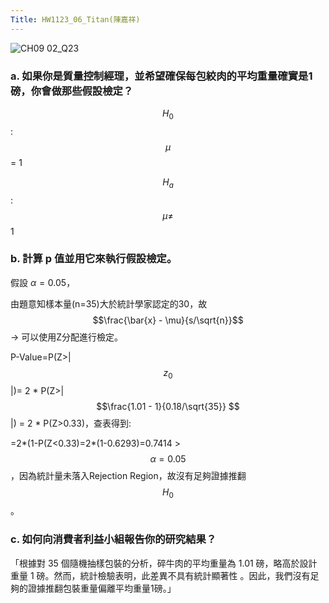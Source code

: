 ```yaml
---
Title: HW1123_06_Titan(陳嘉祥)
--- 
```


![CH09 02_Q23](https://github.com/user-attachments/assets/cdc82cf1-c0dd-4d3f-81ad-80676c10dde6)

### a. 如果你是質量控制經理，並希望確保每包絞肉的平均重量確實是1磅，你會做那些假設檢定？
$$H_0$$ : $$\mu$$ = 1 

$$H_a$$ : $$\mu\ne$$ 1 


### b. 計算 p 值並用它來執行假設檢定。
假設 $\alpha = 0.05$， 

由題意知樣本量(n=35)大於統計學家認定的30，故 $$\frac{\bar{x} - \mu}{s/\sqrt{n}}$$ -> 可以使用Z分配進行檢定。 

P-Value=P(Z>| $$z_{0}$$ |)= 2 * P(Z>| $$\frac{1.01 - 1}{0.18/\sqrt{35}} $$ |) = 2 * P(Z>0.33)，查表得到: 

=2*(1-P(Z<0.33)=2*(1-0.6293)=0.7414 > $$\alpha = 0.05 $$，因為統計量未落入Rejection Region，故沒有足夠證據推翻 $$H_{0} $$。


### c. 如何向消費者利益小組報告你的研究結果？

「根據對 35 個隨機抽樣包裝的分析，碎牛肉的平均重量為 1.01 磅，略高於設計重量 1 磅。然而，統計檢驗表明，此差異不具有統計顯著性 。因此，我們沒有足夠的證據推翻包裝重量偏離平均重量1磅。」
